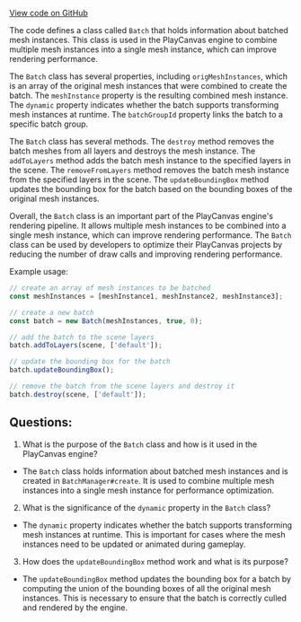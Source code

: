 [View code on GitHub](https://github.com/playcanvas/engine/src/scene/batching/batch.js)

The code defines a class called `Batch` that holds information about batched mesh instances. This class is used in the PlayCanvas engine to combine multiple mesh instances into a single mesh instance, which can improve rendering performance. 

The `Batch` class has several properties, including `origMeshInstances`, which is an array of the original mesh instances that were combined to create the batch. The `meshInstance` property is the resulting combined mesh instance. The `dynamic` property indicates whether the batch supports transforming mesh instances at runtime. The `batchGroupId` property links the batch to a specific batch group. 

The `Batch` class has several methods. The `destroy` method removes the batch meshes from all layers and destroys the mesh instance. The `addToLayers` method adds the batch mesh instance to the specified layers in the scene. The `removeFromLayers` method removes the batch mesh instance from the specified layers in the scene. The `updateBoundingBox` method updates the bounding box for the batch based on the bounding boxes of the original mesh instances. 

Overall, the `Batch` class is an important part of the PlayCanvas engine's rendering pipeline. It allows multiple mesh instances to be combined into a single mesh instance, which can improve rendering performance. The `Batch` class can be used by developers to optimize their PlayCanvas projects by reducing the number of draw calls and improving rendering performance. 

Example usage:

```javascript
// create an array of mesh instances to be batched
const meshInstances = [meshInstance1, meshInstance2, meshInstance3];

// create a new batch
const batch = new Batch(meshInstances, true, 0);

// add the batch to the scene layers
batch.addToLayers(scene, ['default']);

// update the bounding box for the batch
batch.updateBoundingBox();

// remove the batch from the scene layers and destroy it
batch.destroy(scene, ['default']);
```
## Questions: 
 1. What is the purpose of the `Batch` class and how is it used in the PlayCanvas engine?
- The `Batch` class holds information about batched mesh instances and is created in `BatchManager#create`. It is used to combine multiple mesh instances into a single mesh instance for performance optimization.

2. What is the significance of the `dynamic` property in the `Batch` class?
- The `dynamic` property indicates whether the batch supports transforming mesh instances at runtime. This is important for cases where the mesh instances need to be updated or animated during gameplay.

3. How does the `updateBoundingBox` method work and what is its purpose?
- The `updateBoundingBox` method updates the bounding box for a batch by computing the union of the bounding boxes of all the original mesh instances. This is necessary to ensure that the batch is correctly culled and rendered by the engine.